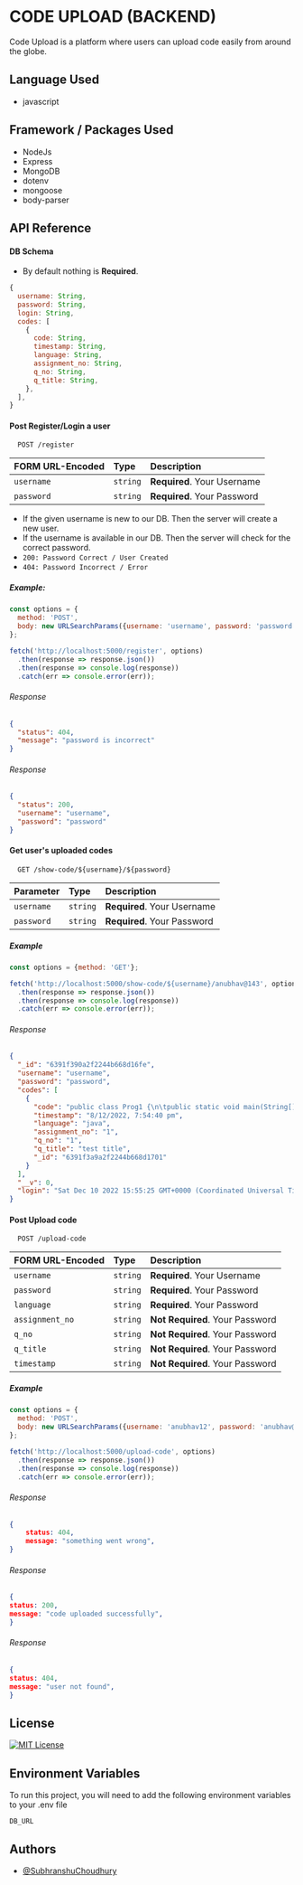 
# CODE UPLOAD (BACKEND)

Code Upload is a platform where users can upload code easily from around the globe. 




## Language Used

- javascript
## Framework / Packages Used

- NodeJs
- Express
- MongoDB
- dotenv
- mongoose
- body-parser
## API Reference

#### DB Schema

- By default nothing is **Required**.

```js
{
  username: String,
  password: String,
  login: String,
  codes: [
    {
      code: String,
      timestamp: String,
      language: String,
      assignment_no: String,
      q_no: String,
      q_title: String,
    },
  ],
}
```

#### Post Register/Login a user

```http
  POST /register
```

| FORM URL-Encoded | Type     | Description                |
| :-------- | :------- | :------------------------- |
| `username` | `string` | **Required**. Your Username |
| `password` | `string` | **Required**. Your Password |

- If the  given username is new to our DB. Then the server will create a new user.
- If the username is available in our DB. Then the server will check for the correct password.
- `200: Password Correct / User Created`
- `404: Password Incorrect / Error`

##### Example: 

```js
const options = {
  method: 'POST',
  body: new URLSearchParams({username: 'username', password: 'password'})
};

fetch('http://localhost:5000/register', options)
  .then(response => response.json())
  .then(response => console.log(response))
  .catch(err => console.error(err));

```
###### Response


```json
{
  "status": 404,
  "message": "password is incorrect"
} 
```
###### Response


```json
{
  "status": 200,
  "username": "username",
  "password": "password"
}
```

#### Get user's uploaded codes

```http
  GET /show-code/${username}/${password}
```

| Parameter | Type     | Description                |
| :-------- | :------- | :------------------------- |
| `username` | `string` | **Required**. Your Username |
| `password` | `string` | **Required**. Your Password |

##### Example

```js
const options = {method: 'GET'};

fetch('http://localhost:5000/show-code/${username}/anubhav@143', options)
  .then(response => response.json())
  .then(response => console.log(response))
  .catch(err => console.error(err));

```
###### Response


```json
{
  "_id": "6391f390a2f2244b668d16fe",
  "username": "username",
  "password": "password",
  "codes": [
    {
      "code": "public class Prog1 {\n\tpublic static void main(String[] args) {\n\t\t\n\t\t// Question 10\n\t\t\n\t\tString ruler1 = \"1\";\n\t\t\n\t\tSystem.out.println(ruler1);\n\t\t\n\t\truler1 = ruler1 + \"2\" + ruler1;\n\t\t\n\t\tSystem.out.println(ruler1);\n\t\t\n\t\truler1 = ruler1 + \"3\" + ruler1;\n\t\t\n\t\tSystem.out.println(ruler1);\n\t\t\n\t\truler1 = ruler1 + \"4\" + ruler1;\n\t\t\n\t\tSystem.out.println(ruler1);\n\t}\n\n}",
      "timestamp": "8/12/2022, 7:54:40 pm",
      "language": "java",
      "assignment_no": "1",
      "q_no": "1",
      "q_title": "test title",
      "_id": "6391f3a9a2f2244b668d1701"
    }
  ],
  "__v": 0,
  "login": "Sat Dec 10 2022 15:55:25 GMT+0000 (Coordinated Universal Time)"
}

```

#### Post Upload code

```http
  POST /upload-code
```

| FORM URL-Encoded | Type     | Description          |
| :-------- | :------- | :------------------------- |
| `username` | `string` | **Required**. Your Username |
| `password` | `string` | **Required**. Your Password |
| `language` | `string` | **Required**. Your Password |
| `assignment_no` | `string` | **Not Required**. Your Password |
| `q_no` | `string` | **Not Required**. Your Password |
| `q_title` | `string` | **Not Required**. Your Password |
| `timestamp` | `string` | **Not Required**. Your Password |

##### Example

```js
const options = {
  method: 'POST',
  body: new URLSearchParams({username: 'anubhav12', password: 'anubhav@143', timestamp: ''})
};

fetch('http://localhost:5000/upload-code', options)
  .then(response => response.json())
  .then(response => console.log(response))
  .catch(err => console.error(err));
```
###### Response
```json
{
    status: 404,
    message: "something went wrong",
}
```
###### Response

```json
{
status: 200,
message: "code uploaded successfully",
}
```
###### Response

```json
{
status: 404,
message: "user not found",
}
```






## License


[![MIT License](https://img.shields.io/badge/License-MIT-green.svg)](https://choosealicense.com/licenses/mit/)


## Environment Variables

To run this project, you will need to add the following environment variables to your .env file

`DB_URL`


## Authors

- [@SubhranshuChoudhury](https://www.github.com/subhranshuchoudhury)

